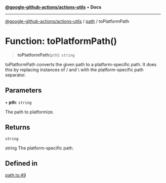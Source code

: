 [**@google-github-actions/actions-utils**](../../README.md) • **Docs**

***

[@google-github-actions/actions-utils](../../modules.md) / [path](../README.md) / toPlatformPath

# Function: toPlatformPath()

> **toPlatformPath**(`pth`): `string`

toPlatformPath converts the given path to a platform-specific path. It does
this by replacing instances of / and \ with the platform-specific path
separator.

## Parameters

• **pth**: `string`

The path to platformize.

## Returns

`string`

string The platform-specific path.

## Defined in

[path.ts:49](https://github.com/google-github-actions/actions-utils/blob/main/src/path.ts#L49)
